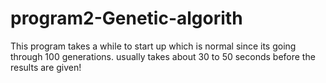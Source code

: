 # program2-Genetic-algorith
This program takes a while to start up which is normal since its going through 100 generations. usually takes about 30 to 50 seconds before the results are given!
